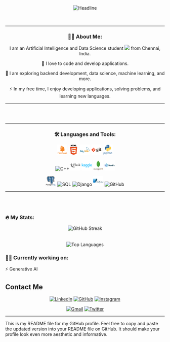<div align="center">
    <img src="https://readme-typing-svg.herokuapp.com?color=%236FDA44&size=32&center=true&vCenter=true&width=600&height=50&lines=Hi+there+I'm+Arjun+%F0%9F%91%8B;AI+and+DATA+SCIENCE+Student;Machine-Learning+Engineer;Problem+Solver;Backend+Engineer" alt="Headline" />
</div>
<br>
<br>

<div align="center">

---

### :woman_technologist: About Me:

I am an Artificial Intelligence and Data Science student <img src="https://media.giphy.com/media/WUlplcMpOCEmTGBtBW/giphy.gif" width="30"> from Chennai, India.

:telescope: I love to code and develop applications.

:seedling: I am exploring backend development, data science, machine learning, and more.

:zap: In my free time, I enjoy developing applications, solving problems, and learning new languages.

---

</div>
<br>
<br>

<div align="center">

---


### :hammer_and_wrench: Languages and Tools:

<p align="center">
    <img alt="Firebase" title="Firebase" height="32px" src="https://github.com/devicons/devicon/blob/master/icons/firebase/firebase-plain-wordmark.svg">
    <img alt="HTML5" title="HTML5" height="32px" src="https://raw.githubusercontent.com/devicons/devicon/master/icons/html5/html5-original-wordmark.svg">
    <img alt="MySQL" title="MySQL" height="32px" src="https://github.com/devicons/devicon/blob/master/icons/mysql/mysql-original-wordmark.svg">
    <img alt="Git" title="Git" height="32px" src="https://github.com/devicons/devicon/blob/master/icons/git/git-original-wordmark.svg">
    <img alt="Python" title="Python" height="32px" src="https://raw.githubusercontent.com/devicons/devicon/master/icons/python/python-original-wordmark.svg">
</p>
<p align="center">
    <img alt="C++" title="C++" height="32px" src="https://img.icons8.com/color/48/000000/c-plus-plus-logo.png">
    <img alt="Flask" title="Flask" height="32px" src="https://github.com/devicons/devicon/blob/master/icons/flask/flask-original-wordmark.svg">
    <img alt="Kaggle" title="Kaggle" height="32px" src="https://github.com/devicons/devicon/blob/master/icons/kaggle/kaggle-original-wordmark.svg">
    <img alt="MongoDB" title="MongoDB" height="32px" src="https://github.com/devicons/devicon/blob/master/icons/mongodb/mongodb-original-wordmark.svg">
    <img alt="NumPy" title="NumPy" height="32px" src="https://github.com/devicons/devicon/blob/master/icons/numpy/numpy-original-wordmark.svg">
</p>
<p align="center">
    <img alt="PostgreSQL" title="PostgreSQL" height="32px" src="https://github.com/devicons/devicon/blob/master/icons/postgresql/postgresql-original-wordmark.svg">
    <img alt="SQL" title="SQL" height="32px" src="https://raw.githubusercontent.com/devicons/devicon/master/icons/sql/sql-original-wordmark.svg">
    <img alt="Django" title="Django" height="32px" src="https://github.com/devicons/devicon/blob/master/icons/django/django-original-wordmark.svg">
    <img alt="SQLite" title="SQLite" height="32px" src="https://github.com/devicons/devicon/blob/master/icons/sqlite/sqlite-original-wordmark.svg">
    <img alt="GitHub" title="GitHub" height="32px" src="https://i.imgur.com/DZgetVv.png">
</p>

---

</div>
<br>
<br>

### :fire: My Stats:

<div align="center">
    <img src="http://github-readme-streak-stats.herokuapp.com?user=arjunprakash027&theme=dark&background=000000" alt="GitHub Streak">
</div>
<br>
<br>

<div align="center">
    <img src="https://github-readme-stats.vercel.app/api/top-langs/?username=arjunprakash027&layout=compact&theme=vision-friendly-dark" alt="Top Languages">
</div>

### :woman_technologist: Currently working on:

:zap: Generative AI

## Contact Me

<p align="center">
    <a href="https://www.linkedin.com/in/arjun-prakash-589348211/"><img alt="LinkedIn" title="Arjun LinkedIn" src="https://img.shields.io/badge/LinkedIn-0077B5?style=for-the-badge&logo=linkedin&logoColor=white"></a>
    <a href="https://github.com/arjunprakash027"><img alt="GitHub" title="Arjun GitHub" src="https://img.shields.io/badge/GitHub-100000?style=for-the-badge&logo=github&logoColor=white"></a>
    <a href="https://www.instagram.com/arjun_.rao/"><img alt="Instagram" title="Arjun Instagram" src="https://img.shields.io/badge/Instagram-E4405F?style=for-the-badge&logo=instagram&logoColor=white"></a>
</p>
<p align="center">
    <a href="mailto:arjunprakash027@gmail.com"><img alt="Gmail" title="Arjun Gmail" src="https://img.shields.io/badge/Gmail-D14836?style=for-the-badge&logo=gmail&logoColor=white"></a>
    <a href="https://twitter.com/arjunprakash027"><img alt="Twitter" title="Arjun Twitter" src="https://img.shields.io/badge/Twitter-1DA1F2?style=for-the-badge&logo=twitter&logoColor=white"></a>
</p>

---

This is my README file for my GitHub profile. Feel free to copy and paste the updated version into your README file on GitHub. It should make your profile look even more aesthetic and informative.
